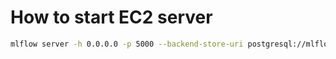 # How to start EC2 server
```bash 
mlflow server -h 0.0.0.0 -p 5000 --backend-store-uri postgresql://mlflow:RaDUZAklFWNDA2o2SNQA@mlflow-database.creqiqc8gxkh.eu-north-1.rds.amazonaws.com:5432/mlflow-db --default-artifact-root s3://mlflow-artifact-ag3
```

